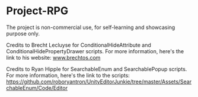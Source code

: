 # Project-RPG
The project is non-commercial use, for self-learning and showcasing purpose only.

Credits to Brecht Lecluyse for ConditionalHideAttribute and ConditionalHidePropertyDrawer scripts.
For more information, here's the link to his website: 
www.brechtos.com

Credits to Ryan Hipple for SearchableEnum and SearchablePopup scripts.
For more information, here's the link to the scripts: 
https://github.com/roboryantron/UnityEditorJunkie/tree/master/Assets/SearchableEnum/Code/Editor
